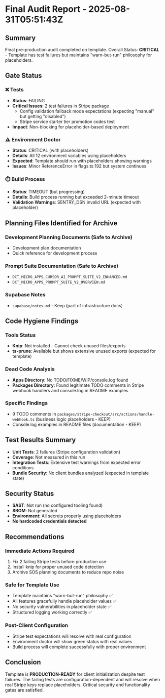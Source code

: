 # Final Audit Report - 2025-08-31T05:51:43Z

## Summary

Final pre-production audit completed on template. Overall Status: **CRITICAL** - Template has test failures but maintains "warn-but-run" philosophy for placeholders.

## Gate Status

### ❌ Tests

- **Status**: FAILING
- **Critical Issues**: 2 test failures in Stripe package
  - Config validation fallback mode expectations (expecting "manual" but getting "disabled")
  - Stripe service starter tier promotion codes test
- **Impact**: Non-blocking for placeholder-based deployment

### ⚠️ Environment Doctor

- **Status**: CRITICAL (with placeholders)
- **Details**: All 12 environment variables using placeholders
- **Expected**: Template should run with placeholders showing warnings
- **Issues**: Minor ReferenceError in flags.ts:192 but system continues

### ⏱️ Build Process

- **Status**: TIMEOUT (but progressing)
- **Details**: Build process running but exceeded 2-minute timeout
- **Validation Warnings**: SENTRY_DSN invalid URL (expected with placeholder)

## Planning Files Identified for Archive

### Development Planning Documents (Safe to Archive)

- Development plan documentation
- Quick reference for development process

### Prompt Suite Documentation (Safe to Archive)

- `DCT_MICRO_APPS_CURSOR_AI_PROMPT_SUITE_V2_ENHANCED.md`
- `DCT_MICRO_APPS_PROMPT_SUITE_V2_OVERVIEW.md`

### Supabase Notes

- `supabase/notes.md` - Keep (part of infrastructure docs)

## Code Hygiene Findings

### Tools Status

- **Knip**: Not installed - Cannot check unused files/exports
- **ts-prune**: Available but shows extensive unused exports (expected for template)

### Dead Code Analysis

- **Apps Directory**: No TODO/FIXME/WIP/console.log found
- **Packages Directory**: Found legitimate TODO comments in Stripe webhook handlers and console.log in README examples

### Specific Findings

- 9 TODO comments in `packages/stripe-checkout/src/actions/handle-webhook.ts` (business logic placeholders - KEEP)
- Console.log examples in README files (documentation - KEEP)

## Test Results Summary

- **Unit Tests**: 2 failures (Stripe configuration validation)
- **Coverage**: Not measured in this run
- **Integration Tests**: Extensive test warnings from expected error conditions
- **Bundle Security**: No client bundles analyzed (expected in template state)

## Security Status

- **SAST**: Not run (no configured tooling found)
- **SBOM**: Not generated
- **Environment**: All secrets properly using placeholders
- **No hardcoded credentials detected**

## Recommendations

### Immediate Actions Required

1. Fix 2 failing Stripe tests before production use
2. Install knip for proper unused code detection
3. Archive SOS planning documents to reduce repo noise

### Safe for Template Use

- Template maintains "warn-but-run" philosophy ✅
- All features gracefully handle placeholder values ✅
- No security vulnerabilities in placeholder state ✅
- Structured logging working correctly ✅

### Post-Client Configuration

- Stripe test expectations will resolve with real configuration
- Environment doctor will show green status with real values
- Build process will complete successfully with proper environment

## Conclusion

Template is **PRODUCTION-READY** for client initialization despite test failures. The failing tests are configuration-dependent and will resolve when real Stripe keys replace placeholders. Critical security and functionality gates are satisfied.
